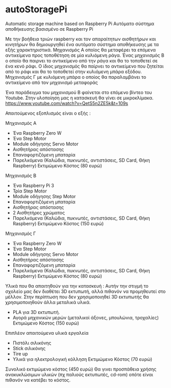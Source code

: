# autoStoragePi
Automatic storage machine based on Raspberry Pi
Αυτόματο σύστημα αποθήκευσης βασισμένο σε Raspberry Pi

Με την βοήθεια τριών raspberry και τον απαραίτητων αισθητήρων και κινητήρων θα δημιουργηθεί ένα αυτόματο σύστημα αποθήκευσης με τα εξής χαρακτηριστικά.
Μηχανισμός Α οποίος θα μεταφέρει τα επόμενα αντικείμενα προς τοποθέτηση σε μία κυλιόμενη ράγα.
Ένας μηχανισμός Β ο οποίο θα παιρνει το αντικείμενο από την ράγα και θα το τοποθετεί σε ένα κενό ράφι. Ο ίδιος μηχανισμός θα παίρνει το αντικείμενο που ζητείται από το ράφι και θα το τοποθετεί στην κυλιόμενη μπάρα εξόδου.
Μηχανισμός Γ με κυλιόμενη μπάρα ο οποίος θα παραλαμβάνει το αντικείμενο από τον μηχανισμό μεταφοράς

Ένα παράδειγμα του μηχανισμού Β φαίνεται στο επόμενο βίντεο του Youtube. Στην υλοποίηση μας η κατασκευή θα γίνει σε μικροκλίμακα.
https://www.youtube.com/watch?v=QetS5n2ZE5k&t=109s


Απαιτούμενος εξοπλισμός είναι ο εξής :

Μηχανισμός Α
- Ένα Raspberry Zero W
- Ένα Step Motor
- Module οδήγησης Servo Motor
- Αισθητήρας απόστασης
- Επαναφορτιζόμενη μπαταρία
- Παρελκόμενα (Καλώδια, πυκνωτές, αντιστάσεις, SD Card, Θήκη Raspberry)
Εκτιμώμενο Κόστος (80 ευρώ)

Μηχανισμός Β
- Ένα Raspberry Pi 3
- Τρία Step Motor
- Module οδήγησης Step Motor
- Επαναφορτιζόμενη μπαταρία
- Αισθητήρας απόστασης
- 2 Αισθητήρες χρώματος
- Παρελκόμενα (Καλώδια, πυκνωτές, αντιστάσεις, SD Card, Θήκη Raspberry)
Εκτιμώμενο Κόστος (150 ευρώ)

Μηχανισμός Γ
- Ένα Raspberry Zero W
- Ένα Step Motor
- Module οδήγησης Servo Motor
- Αισθητήρας απόστασης
- Επαναφορτιζόμενη μπαταρία
- Παρελκόμενα (Καλώδια, πυκνωτές, αντιστάσεις, SD Card, Θήκη Raspberry)
Εκτιμώμενο Κόστος (80 ευρώ)


Υλικά που θα απαιτηθούν για την κατασκευή :
Αυτήν την στιγμή το σχολείο μας δεν διαθέτει 3D εκτυπωτή, αλλά πιθανόν να προμηθευτεί στο μέλλον. Στην περίπτωση που δεν χρησιμοποιηθεί 3D εκτυπωτής θα χρησιμοποιηθούν άλλα μεταλικά υλικά.
- PLA για 3D εκτυπωτή.
- Αγορά μηχανικών μερών (μεταλικοί άξονες, μπουλώνια, τροχαλίες) 
Εκτιμώμενο Κόστος (150 ευρώ)


Επιπλέον απαιτούμενα υλικά εργαλεία
- Πιστόλι σιλικόνης
- Stick σιλικόνης
- Tire up
- Υλικά για ηλεκτρολογική κόλληση
Εκτιμώμενο Κόστος (70 ευρώ)

Συνολικό εκτιμώμενο κόστος (450 ευρώ)
Θα γινει προσπάθεια χρήσης ανακυκλώσιμων υλικών (πχ παλιούς εκτυπωτές, cd-rom) οπότε είναι πιθανόν να κατέβει το κόστος.
